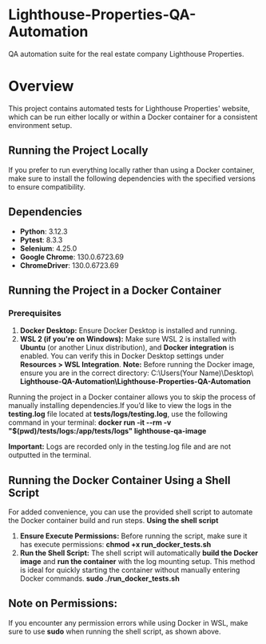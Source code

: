 # Lighthouse-Properties-QA-Automation
QA automation suite for the real estate company Lighthouse Properties.

# Overview
This project contains automated tests for Lighthouse Properties' website, which can be run either locally or within a Docker container for a consistent environment setup.

## Running the Project Locally
If you prefer to run everything locally rather than using a Docker container, make sure to install the following dependencies with the specified versions to ensure compatibility.

## Dependencies
- **Python**: 3.12.3
- **Pytest**: 8.3.3
- **Selenium**: 4.25.0
- **Google Chrome**: 130.0.6723.69
- **ChromeDriver**: 130.0.6723.69

## Running the Project in a Docker Container
### Prerequisites
1. **Docker Desktop:** Ensure Docker Desktop is installed and running.
2. **WSL 2 (if you're on Windows):** Make sure WSL 2 is installed with **Ubuntu** (or another Linux distribution), and **Docker integration** is enabled. You can verify this in Docker Desktop settings under **Resources > WSL Integration**.
**Note:** Before running the Docker image, ensure you are in the correct directory: C:\Users\(Your Name)\Desktop\ **Lighthouse-QA-Automation\Lighthouse-Properties-QA-Automation**

Running the project in a Docker container allows you to skip the process of manually installing dependencies.If  you’d like to view the logs in the **testing.log** file located at **tests/logs/testing.log**, use the following command in your terminal:
**docker run -it --rm -v "$(pwd)/tests/logs:/app/tests/logs" lighthouse-qa-image**

**Important:** Logs are recorded only in the testing.log file and are not outputted in the terminal.

## Running the Docker Container Using a Shell Script
For added convenience, you can use the provided shell script to automate the Docker container build and run steps.
**Using the shell script**
1. **Ensure Execute Permissions:** Before running the script, make sure it has execute permissions: **chmod +x run_docker_tests.sh**
2. **Run the Shell Script:**
The shell script will automatically **build the Docker image** and **run the container** with the log mounting setup. This method is ideal for quickly starting the container without manually entering Docker commands.
 **sudo ./run_docker_tests.sh**

## Note on Permissions:
If you encounter any permission errors while using Docker in WSL, make sure to use **sudo** when running the shell script, as shown above.
